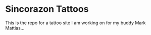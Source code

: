 # Sincorazon Tattoos

This is the repo for a tattoo site I am working on for my buddy Mark Mattias...

